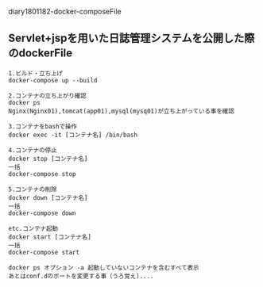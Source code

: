 diary1801182-docker-composeFile

## Servlet+jspを用いた日誌管理システムを公開した際のdockerFile

```
1.ビルド・立ち上げ
docker-compose up --build

2.コンテナの立ち上がり確認
docker ps  
Nginx(Nginx01),tomcat(app01),mysql(mysq01)が立ち上がっている事を確認

3.コンテナをbashで操作
docker exec -it [コンテナ名] /bin/bash

4.コンテナの停止
docker stop [コンテナ名]
一括
docker-compose stop

5.コンテナの削除
docker down [コンテナ名]
一括
docker-compose down

etc.コンテナ起動
docker start [コンテナ名]
一括
docker-compose start

docker ps オプション -a 起動していないコンテナを含むすべて表示  
あとはconf.dのポートを変更する事（うろ覚え)....
```
